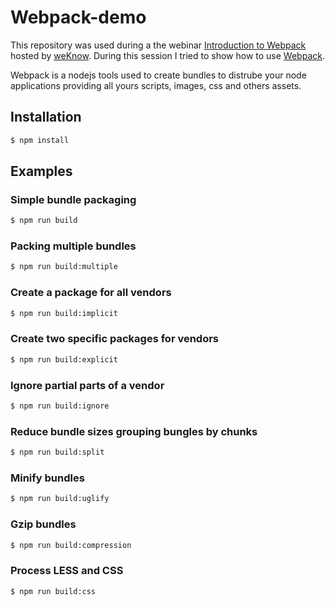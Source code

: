 # Webpack-demo

This repository was used during a the webinar [Introduction to Webpack]() hosted by [weKnow](http://weknowinc.com). During this session I tried to show how to use [Webpack](webpack.js.org).

Webpack is a nodejs tools used to create bundles to distrube your node applications providing all yours scripts, images, css and others assets.

## Installation

```bash
$ npm install
```

## Examples

### Simple bundle packaging

```bash
$ npm run build
```

### Packing multiple bundles

```bash
$ npm run build:multiple
```

### Create a package for all vendors

```bash
$ npm run build:implicit
```

### Create two specific packages for vendors

```bash
$ npm run build:explicit
```

### Ignore partial parts of a vendor

```bash
$ npm run build:ignore
```

### Reduce bundle sizes grouping bungles by chunks

```bash
$ npm run build:split
```

### Minify bundles

```bash
$ npm run build:uglify
```


### Gzip bundles

```bash
$ npm run build:compression
```


### Process LESS and CSS

```bash
$ npm run build:css
```